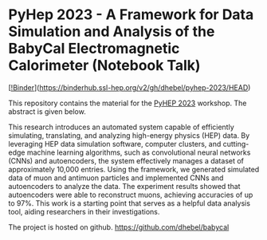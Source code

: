 # PyHep 2023 - A Framework for Data Simulation and Analysis of the BabyCal Electromagnetic Calorimeter (Notebook Talk)

[[!Binder](https://binderhub.ssl-hep.org/badge_logo.svg)](https://binderhub.ssl-hep.org/v2/gh/dhebel/pyhep-2023/HEAD)

This repository contains the material for the [PyHEP 2023](https://indico.cern.ch/event/1252095/timetable/#1-a-framework-for-data-simulat) workshop. The abstract is given below.

This research introduces an automated system capable of efficiently simulating, translating, and analyzing high-energy physics (HEP) data. By leveraging HEP data simulation software, computer clusters, and cutting-edge machine learning algorithms, such as convolutional neural networks (CNNs) and autoencoders, the system effectively manages a dataset of approximately 10,000 entries.
Using the framework, we generated simulated data of muon and antimuon particles and implemented CNNs and autoencoders to analyze the data. The experiment results showed that autoencoders were able to reconstruct muons, achieving accuracies of up to 97%. This work is a starting point that serves as a helpful data analysis tool, aiding researchers in their investigations.

The project is hosted on github.
https://github.com/dhebel/babycal
